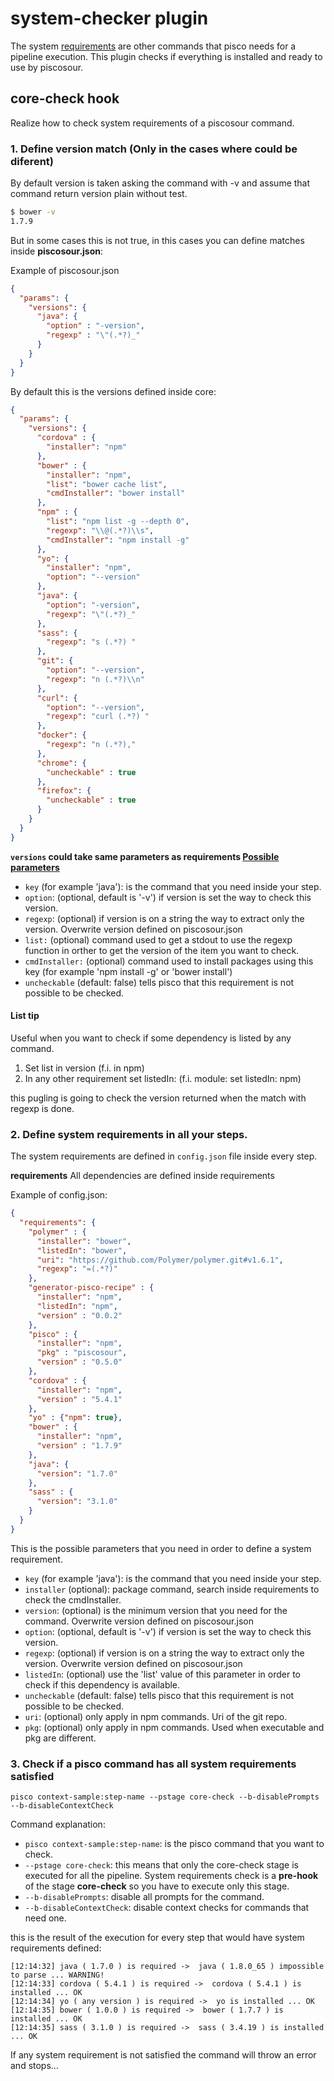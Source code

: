 # system-checker plugin

The system [requirements](../guides/10-requirements.md) are other commands that pisco needs for a pipeline execution. This plugin checks if everything is installed and ready to use by piscosour.

## core-check hook

Realize how to check system requirements of a piscosour command.

### 1. Define version match (Only in the cases where could be diferent)

By default version is taken asking the command with -v and assume that command return version plain without test.

```sh
$ bower -v 
1.7.9
```

But in some cases this is not true, in this cases you can define matches inside **piscosour.json**:  

Example of piscosour.json

```json
{
  "params": {
    "versions": {
      "java": {
        "option" : "-version",
        "regexp" : "\"(.*?)_"
      }
    }
  }
}
```

By default this is the versions defined inside core:

```json
{
  "params": {
    "versions": {
      "cordova" : {
        "installer": "npm"
      },
      "bower" : {
        "installer": "npm",
        "list": "bower cache list",
        "cmdInstaller": "bower install"
      },
      "npm" : {
        "list": "npm list -g --depth 0",
        "regexp": "\\@(.*?)\\s",
        "cmdInstaller": "npm install -g"
      },
      "yo": {
        "installer": "npm",
        "option": "--version"
      },
      "java": {
        "option": "-version",
        "regexp": "\"(.*?)_"
      },
      "sass": {
        "regexp": "s (.*?) "
      },
      "git": {
        "option": "--version",
        "regexp": "n (.*?)\\n"
      },
      "curl": {
        "option": "--version",
        "regexp": "curl (.*?) "
      },
      "docker": {
        "regexp": "n (.*?),"
      },
      "chrome": {
        "uncheckable" : true
      },
      "firefox": {
        "uncheckable" : true
      }
    }
  }
}
```

**`versions` could take same parameters as requirements [Possible parameters](#parameters)**

- `key` (for example 'java'): is the command that you need inside your step.
- `option`: (optional, default is '-v') if version is set the way to check this version.
- `regexp`: (optional) if version is on a string the way to extract only the version. Overwrite version defined on piscosour.json
- `list:` (optional) command used to get a stdout to use the regexp function in orther to get the version of the item you want to check.
- `cmdInstaller:` (optional) command used to install packages using this key (for example 'npm install -g' or 'bower install')
- `uncheckable` (default: false) tells pisco that this requirement is not possible to be checked.

#### List tip

Useful when you want to check if some dependency is listed by any command. 
 
 1. Set list in version (f.i. in npm)
 2. In any other requirement set listedIn: (f.i. module: set listedIn: npm)

this pugling is going to check the version returned when the match with regexp is done.

### 2. Define system requirements in all your steps.

The system requirements are defined in `config.json` file inside every step.

**requirements** All dependencies are defined inside requirements

Example of config.json:

```json
{
  "requirements": {
    "polymer" : {
      "installer": "bower",
      "listedIn": "bower",
      "uri": "https://github.com/Polymer/polymer.git#v1.6.1",
      "regexp": "=(.*?)"
    },
    "generator-pisco-recipe" : {
      "installer": "npm",
      "listedIn": "npm",
      "version" : "0.0.2"
    },
    "pisco" : {
      "installer": "npm",
      "pkg" : "piscosour",
      "version" : "0.5.0"
    },
    "cordova" : {
      "installer": "npm",
      "version" : "5.4.1"
    },
    "yo" : {"npm": true},
    "bower" : {
      "installer": "npm",
      "version" : "1.7.9"
    },
    "java": {
      "version": "1.7.0"
    },
    "sass" : {
      "version": "3.1.0"
    }
  }
}
```

<a name="parameters"></a>This is the possible parameters that you need in order to define a system requirement.

- `key` (for example 'java'): is the command that you need inside your step.
- `installer` (optional): package command, search inside requirements to check the cmdInstaller.
- `version`: (optional) is the minimum version that you need for the command. Overwrite version defined on piscosour.json
- `option`: (optional, default is '-v') if version is set the way to check this version.
- `regexp`: (optional) if version is on a string the way to extract only the version. Overwrite version defined on piscosour.json
- `listedIn`: (optional) use the 'list' value of this parameter in order to check if this dependency is available.
- `uncheckable` (default: false) tells pisco that this requirement is not possible to be checked.
- `uri`: (optional) only apply in npm commands. Uri of the git repo.
- `pkg`: (optional) only apply in npm commands. Used when executable and pkg are different.
 
### 3. Check if a pisco command has all system requirements satisfied

    pisco context-sample:step-name --pstage core-check --b-disablePrompts --b-disableContextCheck
    
Command explanation:

- `pisco context-sample:step-name`: is the pisco command that you want to check.
- `--pstage core-check`: this means that only the core-check stage is executed for all the pipeline. System requirements check is a **pre-hook** of the stage **core-check** so you have to execute only this stage.
- `--b-disablePrompts`: disable all prompts for the command.
- `--b-disableContextCheck`: disable context checks for commands that need one.

this is the result of the execution for every step that would have system requirements defined:

```
[12:14:32] java ( 1.7.0 ) is required ->  java ( 1.8.0_65 ) impossible to parse ... WARNING!
[12:14:33] cordova ( 5.4.1 ) is required ->  cordova ( 5.4.1 ) is installed ... OK
[12:14:34] yo ( any version ) is required ->  yo is installed ... OK
[12:14:35] bower ( 1.0.0 ) is required ->  bower ( 1.7.7 ) is installed ... OK
[12:14:35] sass ( 3.1.0 ) is required ->  sass ( 3.4.19 ) is installed ... OK
```

If any system requirement is not satisfied the command will throw an error and stops...